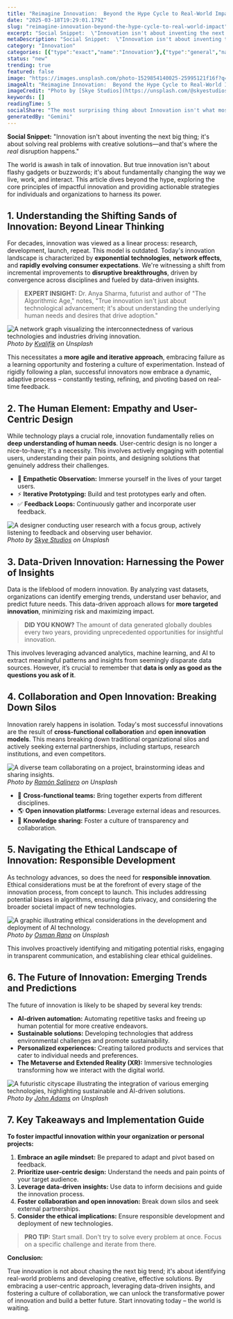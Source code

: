 ```yaml
---
title: "Reimagine Innovation:  Beyond the Hype Cycle to Real-World Impact"
date: "2025-03-18T19:29:01.179Z"
slug: "reimagine-innovation-beyond-the-hype-cycle-to-real-world-impact"
excerpt: "Social Snippet:  \"Innovation isn't about inventing the next big thing; it's about solving real problems with creative solutions—and that's where the real disruption happens.\""
metaDescription: "Social Snippet:  \"Innovation isn't about inventing the next big thing; it's about solving real problems with creative solutions—and that's where the real d..."
category: "Innovation"
categories: [{"type":"exact","name":"Innovation"},{"type":"general","name":"Technology"},{"type":"medium","name":"Software Engineering"},{"type":"specific","name":"Artificial Intelligence"},{"type":"niche","name":"Deep Learning"}]
status: "new"
trending: true
featured: false
image: "https://images.unsplash.com/photo-1529854140025-25995121f16f?q=85&w=1200&fit=max&fm=webp&auto=compress"
imageAlt: "Reimagine Innovation:  Beyond the Hype Cycle to Real-World Impact"
imageCredit: "Photo by [Skye Studios](https://unsplash.com/@skyestudios) on Unsplash"
keywords: []
readingTime: 5
socialShare: "The most surprising thing about Innovation isn't what most people think. Find out what experts really say about this game-changing topic."
generatedBy: "Gemini"
---
```




**Social Snippet:**  "Innovation isn't about inventing the next big thing; it's about solving real problems with creative solutions—and that's where the *real* disruption happens."

The world is awash in talk of innovation.  But true innovation isn't about flashy gadgets or buzzwords; it's about fundamentally changing the way we live, work, and interact. This article dives beyond the hype, exploring the core principles of impactful innovation and providing actionable strategies for individuals and organizations to harness its power.

## 1. Understanding the Shifting Sands of Innovation: Beyond Linear Thinking

For decades, innovation was viewed as a linear process: research, development, launch, repeat. This model is outdated. Today's innovation landscape is characterized by **exponential technologies**, **network effects**, and **rapidly evolving consumer expectations**.  We're witnessing a shift from incremental improvements to **disruptive breakthroughs**, driven by convergence across disciplines and fueled by data-driven insights.

> **EXPERT INSIGHT:** Dr. Anya Sharma, futurist and author of "The Algorithmic Age," notes, "True innovation isn't just about technological advancement; it's about understanding the underlying human needs and desires that drive adoption."

![A network graph visualizing the interconnectedness of various technologies and industries driving innovation.](https://images.unsplash.com/photo-1598520106830-8c45c2035460?q=85&w=1200&fit=max&fm=webp&auto=compress)
*Photo by [Kvalifik](https://unsplash.com/@kvalifik) on Unsplash*

This necessitates a **more agile and iterative approach**, embracing failure as a learning opportunity and fostering a culture of experimentation.  Instead of rigidly following a plan, successful innovators now embrace a dynamic, adaptive process – constantly testing, refining, and pivoting based on real-time feedback.

## 2. The Human Element: Empathy and User-Centric Design

While technology plays a crucial role, innovation fundamentally relies on **deep understanding of human needs**.  User-centric design is no longer a nice-to-have; it's a necessity.  This involves actively engaging with potential users, understanding their pain points, and designing solutions that genuinely address their challenges.

* 🔑 **Empathetic Observation:** Immerse yourself in the lives of your target users.
* ⚡ **Iterative Prototyping:** Build and test prototypes early and often.
* ✅ **Feedback Loops:** Continuously gather and incorporate user feedback.

![A designer conducting user research with a focus group, actively listening to feedback and observing user behavior.](https://images.unsplash.com/photo-1529854140025-25995121f16f?q=85&w=1200&fit=max&fm=webp&auto=compress)
*Photo by [Skye Studios](https://unsplash.com/@skyestudios) on Unsplash*

## 3.  Data-Driven Innovation:  Harnessing the Power of Insights

Data is the lifeblood of modern innovation.  By analyzing vast datasets, organizations can identify emerging trends, understand user behavior, and predict future needs.  This data-driven approach allows for **more targeted innovation**, minimizing risk and maximizing impact.

> **DID YOU KNOW?**  The amount of data generated globally doubles every two years, providing unprecedented opportunities for insightful innovation.

This involves leveraging advanced analytics, machine learning, and AI to extract meaningful patterns and insights from seemingly disparate data sources.  However, it’s crucial to remember that **data is only as good as the questions you ask of it**.

## 4.  Collaboration and Open Innovation: Breaking Down Silos

Innovation rarely happens in isolation.  Today's most successful innovations are the result of **cross-functional collaboration** and **open innovation models**. This means breaking down traditional organizational silos and actively seeking external partnerships, including startups, research institutions, and even competitors.

![A diverse team collaborating on a project, brainstorming ideas and sharing insights.](https://images.unsplash.com/photo-1496065187959-7f07b8353c55?q=85&w=1200&fit=max&fm=webp&auto=compress)
*Photo by [Ramón Salinero](https://unsplash.com/@donramxn) on Unsplash*

*  🤝 **Cross-functional teams:**  Bring together experts from different disciplines.
*  🌎 **Open innovation platforms:** Leverage external ideas and resources.
*  🧠 **Knowledge sharing:** Foster a culture of transparency and collaboration.

## 5.  Navigating the Ethical Landscape of Innovation: Responsible Development

As technology advances, so does the need for **responsible innovation**.  Ethical considerations must be at the forefront of every stage of the innovation process, from concept to launch. This includes addressing potential biases in algorithms, ensuring data privacy, and considering the broader societal impact of new technologies.

![A graphic illustrating ethical considerations in the development and deployment of AI technology.](https://images.unsplash.com/photo-1495420378468-78588a508652?q=85&w=1200&fit=max&fm=webp&auto=compress)
*Photo by [Osman Rana](https://unsplash.com/@osmanrana) on Unsplash*

This involves proactively identifying and mitigating potential risks, engaging in transparent communication, and establishing clear ethical guidelines.

## 6.  The Future of Innovation:  Emerging Trends and Predictions

The future of innovation is likely to be shaped by several key trends:

* **AI-driven automation:**  Automating repetitive tasks and freeing up human potential for more creative endeavors.
* **Sustainable solutions:**  Developing technologies that address environmental challenges and promote sustainability.
* **Personalized experiences:**  Creating tailored products and services that cater to individual needs and preferences.
* **The Metaverse and Extended Reality (XR):**  Immersive technologies transforming how we interact with the digital world.

![A futuristic cityscape illustrating the integration of various emerging technologies, highlighting sustainable and AI-driven solutions.](https://images.unsplash.com/photo-1517181875630-f72350452109?q=85&w=1200&fit=max&fm=webp&auto=compress)
*Photo by [John Adams](https://unsplash.com/@johnladams) on Unsplash*

## 7. Key Takeaways and Implementation Guide

**To foster impactful innovation within your organization or personal projects:**

1. **Embrace an agile mindset:**  Be prepared to adapt and pivot based on feedback.
2. **Prioritize user-centric design:**  Understand the needs and pain points of your target audience.
3. **Leverage data-driven insights:**  Use data to inform decisions and guide the innovation process.
4. **Foster collaboration and open innovation:**  Break down silos and seek external partnerships.
5. **Consider the ethical implications:**  Ensure responsible development and deployment of new technologies.

> **PRO TIP:** Start small.  Don't try to solve every problem at once.  Focus on a specific challenge and iterate from there.

**Conclusion:**

True innovation is not about chasing the next big trend; it's about identifying real-world problems and developing creative, effective solutions. By embracing a user-centric approach, leveraging data-driven insights, and fostering a culture of collaboration, we can unlock the transformative power of innovation and build a better future.  Start innovating today – the world is waiting.


<div class="reading-progress-container">
  <div id="reading-progress" class="reading-progress"></div>
</div>
